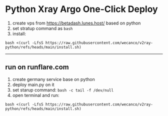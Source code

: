 # Python Xray Argo One-Click Deploy  

1. create vps from https://betadash.lunes.host/ based on python
2. set stratup command as `bash`
3.  install:
```
bash <(curl -LfsS https://raw.githubusercontent.com/wecanco/v2ray-python/refs/heads/main/install.sh)
```

---------------
## run on runflare.com
1. create germany service base on python
2. deploy main.py on it
3. set starup command: `bash -c tail -f /dev/null`
4. open terminal and run:
 ```
bash <(curl -LfsS https://raw.githubusercontent.com/wecanco/v2ray-python/refs/heads/main/install.sh)
```
